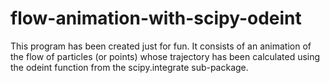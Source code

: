 # flow-animation-with-scipy-odeint

This program has been created just for fun. It consists of an animation of the flow of particles (or points) whose trajectory has been calculated using the odeint function from the scipy.integrate sub-package.
